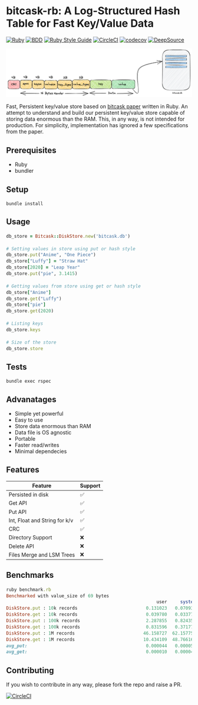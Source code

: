 # bitcask-rb: A Log-Structured Hash Table for Fast Key/Value Data

[![Ruby](https://img.shields.io/badge/ruby-3.1.1-brightgreen)](https://www.ruby-lang.org/en/)
[![BDD](https://img.shields.io/badge/rspec-3.1-green)](https://rspec.info/)
[![Ruby Style Guide](https://img.shields.io/badge/code%20style-rubocop-red)](https://github.com/rubocop/rubocop)
[![CircleCI](https://dl.circleci.com/status-badge/img/gh/dineshgowda24/bitcask-rb/tree/main.svg?style=shield)](https://dl.circleci.com/status-badge/redirect/gh/dineshgowda24/bitcask-rb/tree/main)
[![codecov](https://codecov.io/gh/dineshgowda24/bitcask-rb/branch/main/graph/badge.svg?token=HY8IQSEKCA)](https://codecov.io/gh/dineshgowda24/bitcask-rb)
[![DeepSource](https://deepsource.io/gh/dineshgowda24/bitcask-rb.svg/?label=active+issues&token=aISrLFG-Rwka_9MMiZixX_NT)](https://deepsource.io/gh/dineshgowda24/bitcask-rb/?ref=repository-badge)

<img src="image.png"/>

Fast, Persistent key/value store based on [bitcask paper](https://riak.com/assets/bitcask-intro.pdf) written in Ruby.
An attempt to understand and build our persistent key/value store capable of storing data enormous than the RAM. This, in any way, is not intended for production. For simplicity, implementation has ignored a few specifications from the paper.

## Prerequisites

- Ruby
- bundler

## Setup

```shell
bundle install
```

## Usage

```ruby
db_store = Bitcask::DiskStore.new('bitcask.db')

# Setting values in store using put or hash style
db_store.put("Anime", "One Piece")
db_store["Luffy"] = "Straw Hat"
db_store[2020] = "Leap Year"
db_store.put("pie", 3.1415)

# Getting values from store using get or hash style
db_store["Anime"]
db_store.get("Luffy")
db_store["pie"]
db_store.get(2020)

# Listing keys
db_store.keys

# Size of the store
db_store.store
```

## Tests

```shell
bundle exec rspec
```

## Advanatages

- Simple yet powerful
- Easy to use
- Store data enormous than RAM
- Data file is OS agnostic
- Portable
- Faster read/writes
- Minimal dependecies

## Features

| Feature                               | Support            |
|---------------------------------------|--------------------|
| Persisted in disk                     | :white_check_mark: |
| Get API                               | :white_check_mark: |
| Put API                               | :white_check_mark: |
| Int, Float and String for k/v         | :white_check_mark: |
| CRC                                   | :white_check_mark: |
| Directory Support                     | :x:                |
| Delete API                            | :x:                |
| Files Merge and LSM Trees             | :x:                |

## Benchmarks

```ruby
ruby benchmark.rb
Benchmarked with value_size of 69 bytes
                                                         user     system      total        real
DiskStore.put : 10k records                          0.131023   0.070932   0.201955 (  0.202188) s
DiskStore.get : 10k records                          0.039780   0.033775   0.073555 (  0.073595) s
DiskStore.put : 100k records                         2.287855   0.824356   3.112211 (  3.116531) s
DiskStore.get : 100k records                         0.831596   0.371778   1.203374 (  1.204517) s
DiskStore.put : 1M records                          46.158727  62.157752 108.316479 (111.450463) s
DiskStore.get : 1M records                          10.434109  48.766160  59.200269 ( 68.947144) s
avg_put:                                             0.000044   0.000057   0.000101 (  0.000103) s
avg_get:                                             0.000010   0.000044   0.000054 (  0.000063) s
```

## Contributing

If you wish to contribute in any way, please fork the repo and raise a PR.

[![CircleCI](https://dl.circleci.com/insights-snapshot/gh/dineshgowda24/bitcask-rb/main/workflow/badge.svg?window=30d)](https://app.circleci.com/insights/github/dineshgowda24/bitcask-rb/workflows/workflow/overview?branch=main&reporting-window=last-30-days&insights-snapshot=true)